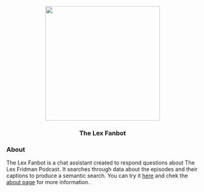 <div style="text-align: center">
  <img src="https://lexfanbot.io/fanbot.png" width="300"/>
  <h3> The Lex Fanbot </h3>
</div>

### About
The Lex Fanbot is a chat assistant created to respond questions about The Lex Fridman Podcast.
It searches through data about the episodes and their captions to produce a semantic search.
You can try it [here](https://lexfanbot.io) and chek the [about page](https://lexfanbot.io/about.html) for more information.
